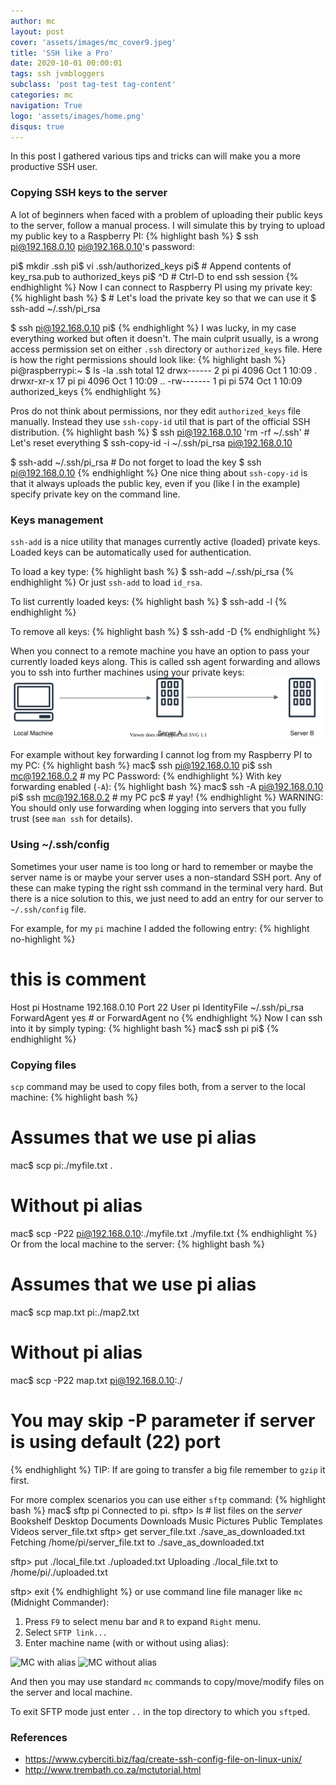 ```yaml
---
author: mc
layout: post
cover: 'assets/images/mc_cover9.jpeg'
title: 'SSH like a Pro'
date: 2020-10-01 00:00:01
tags: ssh jvmbloggers
subclass: 'post tag-test tag-content'
categories: mc
navigation: True
logo: 'assets/images/home.png'
disqus: true
---
```


In this post I gathered various tips and tricks can
will make you a more productive SSH user.

### Copying SSH keys to the server

A lot of beginners when faced with a problem of uploading their
public keys to the server, follow a manual process.
I will simulate this by trying to upload my public key to a Raspberry PI:
{% highlight bash %}
$ ssh pi@192.168.0.10
pi@192.168.0.10's password:

pi$ mkdir .ssh
pi$ vi .ssh/authorized_keys
pi$ # Append contents of key_rsa.pub to authorized_keys
pi$ ^D # Ctrl-D to end ssh session
{% endhighlight %}
Now I can connect to Raspberry PI using my private key:
{% highlight bash %}
$ # Let's load the private key so that we can use it
$ ssh-add ~/.ssh/pi_rsa

$ ssh pi@192.168.0.10
pi$
{% endhighlight %}
I was lucky, in my case everything worked but often it doesn't.
The main culprit usually, is a wrong access permission set on either `.ssh` directory
or `authorized_keys` file. Here is how the right permissions should look like:
{% highlight bash %}
pi@raspberrypi:~ $ ls -la .ssh
total 12
drwx------  2 pi pi 4096 Oct  1 10:09 .
drwxr-xr-x 17 pi pi 4096 Oct  1 10:09 ..
-rw-------  1 pi pi  574 Oct  1 10:09 authorized_keys
{% endhighlight %}

Pros do not think about permissions, nor they edit `authorized_keys` file manually.
Instead they use `ssh-copy-id` util that is part of the official SSH distribution.
{% highlight bash %}
$ ssh pi@192.168.0.10 'rm -rf ~/.ssh' # Let's reset everything
$ ssh-copy-id -i ~/.ssh/pi_rsa pi@192.168.0.10

$ ssh-add ~/.ssh/pi_rsa # Do not forget to load the key
$ ssh pi@192.168.0.10
{% endhighlight %}
One nice thing about `ssh-copy-id` is that it always uploads the public key,
even if you (like I in the example) specify private key on the command line.

### Keys management

`ssh-add` is a nice utility that manages currently active (loaded) private keys.
Loaded keys can be automatically used for authentication.

To load a key type:
{% highlight bash %}
$ ssh-add ~/.ssh/pi_rsa
{% endhighlight %}
Or just `ssh-add` to load `id_rsa`.

To list currently loaded keys:
{% highlight bash %}
$ ssh-add -l
{% endhighlight %}

To remove all keys:
{% highlight bash %}
$ ssh-add -D
{% endhighlight %}

When you connect to a remote machine you have an option to pass your currently
loaded keys along. This is called ssh agent forwarding and 
allows you to ssh into further machines using your private keys:
![Nested SSH connections](assets/images/2020-10-01/ssh1.svg)

For example without key forwarding I cannot log from my Raspberry PI to my PC:
{% highlight bash %}
mac$ ssh pi@192.168.0.10
pi$ ssh mc@192.168.0.2 # my PC
Password:
{% endhighlight %}
With key forwarding enabled (`-A`):
{% highlight bash %}
mac$ ssh -A pi@192.168.0.10
pi$ ssh mc@192.168.0.2 # my PC
pc$ # yay!
{% endhighlight %}
WARNING: You should only use forwarding when logging into servers that
you fully trust (see `man ssh` for details).

### Using ~/.ssh/config

Sometimes your user name is too long or hard to remember or maybe the server name is
or maybe your server uses a non-standard SSH port. Any of these can make typing the right ssh command
in the terminal very hard. But there is a nice solution to this, we just need to add an entry for
our server to `~/.ssh/config` file.

For example, for my `pi` machine I added the following entry:
{% highlight no-highlight %}
# this is comment
Host pi
        Hostname 192.168.0.10
        Port 22
        User pi
        IdentityFile ~/.ssh/pi_rsa
        ForwardAgent yes
        # or ForwardAgent no
{% endhighlight %}
Now I can ssh into it by simply typing:
{% highlight bash %}
mac$ ssh pi
pi$ 
{% endhighlight %}

### Copying files

`scp` command may be used to copy files both, from a server to the local machine:
{% highlight bash %}
# Assumes that we use pi alias
mac$ scp pi:./myfile.txt . 
# Without pi alias 
mac$ scp -P22 pi@192.168.0.10:./myfile.txt ./myfile.txt
{% endhighlight %}
Or from the local machine to the server:
{% highlight bash %}
# Assumes that we use pi alias
mac$ scp map.txt pi:./map2.txt
# Without pi alias
mac$ scp -P22 map.txt pi@192.168.0.10:./
# You may skip -P parameter if server is using default (22) port
{% endhighlight %}
TIP: If are going to transfer a big file remember to `gzip` it first.

For more complex scenarios you can use either `sftp` command:
{% highlight bash %}
mac$ sftp pi
Connected to pi.
sftp> ls # list files on the *server*
Bookshelf   Desktop     Documents   Downloads   Music       Pictures    Public
Templates   Videos      server_file.txt
sftp> get server_file.txt ./save_as_downloaded.txt
Fetching /home/pi/server_file.txt to ./save_as_downloaded.txt

sftp> put ./local_file.txt ./uploaded.txt
Uploading ./local_file.txt to /home/pi/./uploaded.txt

sftp> exit
{% endhighlight %}
or use command line file manager like `mc` (Midnight Commander):

1. Press `F9` to select menu bar and `R` to expand `Right` menu.
2. Select `SFTP link...`
3. Enter machine name (with or without using alias):

![MC with alias](assets/images/2020-10-01/mc1.svg)
![MC without alias](assets/images/2020-10-01/mc2.svg)

And then you may use standard `mc` commands to copy/move/modify files
on the server and local machine.

To exit SFTP mode just enter `..` in the top directory to which you `sftp`ed.

### References

* https://www.cyberciti.biz/faq/create-ssh-config-file-on-linux-unix/
* http://www.trembath.co.za/mctutorial.html